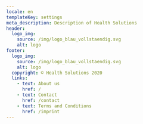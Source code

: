 ```yaml
---
locale: en
templateKey: settings
meta_description: Description of Health Solutions
header:
  logo_img:
    source: /img/logo_blau_vollstaendig.svg
    alt: logo
footer:
  logo_img:
    source: /img/logo_blau_vollstaendig.svg
    alt: logo
  copyright: © Health Solutions 2020
  links:
    - text: About us
      href: /
    - text: Contact
      href: /contact
    - text: Terms and Conditions
      href: /imprint
---
```

